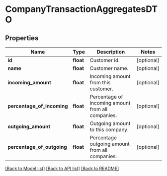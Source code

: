 # CompanyTransactionAggregatesDTO

## Properties
Name | Type | Description | Notes
------------ | ------------- | ------------- | -------------
**id** | **float** | Customer id. | [optional] 
**name** | **float** | Customer name. | [optional] 
**incoming_amount** | **float** | Incoming amount from this customer. | [optional] 
**percentage_of_incoming** | **float** | Percentage of incoming amount from all companies. | [optional] 
**outgoing_amount** | **float** | Outgoing amount to this company. | [optional] 
**percentage_of_outgoing** | **float** | Percentage outgoing amount from all companies. | [optional] 

[[Back to Model list]](../README.md#documentation-for-models) [[Back to API list]](../README.md#documentation-for-api-endpoints) [[Back to README]](../README.md)


